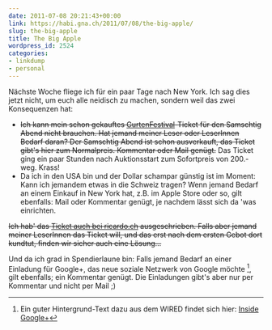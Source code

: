 ```yaml
---
date: 2011-07-08 20:21:43+00:00
link: https://habi.gna.ch/2011/07/08/the-big-apple/
slug: the-big-apple
title: The Big Apple
wordpress_id: 2524
categories:
- linkdump
- personal
---
```


Nächste Woche fliege ich für ein paar Tage nach New York.
Ich sag dies jetzt nicht, um euch alle neidisch zu machen, sondern weil das zwei Konsequenzen hat:

- ~~Ich kann mein schon gekauftes [GurtenFestival](http://gurtenfestival.ch/)\-Ticket für den Samschtig Abend nicht brauchen.
  Hat jemand meiner Leser oder LeserInnen Bedarf daran?
  Der Samschtig Abend ist schon ausverkauft, das Ticket gibt's hier zum Normalpreis.
  Kommentar oder Mail genügt.~~
  Das Ticket ging ein paar Stunden nach Auktionsstart zum Sofortpreis von 200.- weg.
  Krass!
- Da ich in den USA bin und der Dollar schampar günstig ist im Moment: Kann ich jemandem etwas in die Schweiz tragen?
  Wenn jemand Bedarf an einem Einkauf in New York hat, z.B. im Apple Store oder so, gilt ebenfalls: Mail oder Kommentar genügt, je nachdem lässt sich da 'was einrichten.

~~Ich hab' das [Ticket auch bei ricardo.ch](http://www.ricardo.ch/kaufen/tickets-und-gutscheine/konzerttickets/festivals-und-openairs/gurtenfestival-2011-tagespass-samstag/v/an649736586/) ausgeschrieben.
Falls aber jemand meiner LeserInnen das Ticket will, und das erst nach dem ersten Gebot dort kundtut, finden wir sicher auch eine Lösung...~~

Und da ich grad in Spendierlaune bin: Falls jemand Bedarf an einer Einladung für Google+, das neue soziale Netzwerk von Google möchte [^1], gilt ebenfalls; ein Kommentar genügt. Die Einladungen gibt's aber nur per Kommentar und nicht per Mail ;)

[^1]: Ein guter Hintergrund-Text dazu aus dem WIRED findet sich hier: [Inside Google+](http://www.wired.com/epicenter/2011/06/inside-google-plus-social/all/1)
